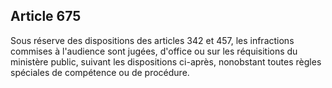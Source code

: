 Article 675
----
Sous réserve des dispositions des articles 342 et 457, les infractions commises
à l'audience sont jugées, d'office ou sur les réquisitions du ministère public,
suivant les dispositions ci-après, nonobstant toutes règles spéciales de
compétence ou de procédure.
